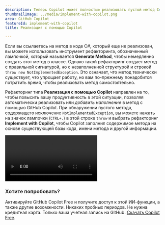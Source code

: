 ```yaml
---
description: Теперь Copilot может полностью реализовать пустой метод C#.
thumbnailImage: ../media/implement-with-copilot.png
area: GitHub Copilot
featureId: implement-with-copilot
title: Реализация с помощью Copilot

---
```



Если вы ссылаетесь на метод в коде C#, который еще не реализован, вы можете использовать инструмент рефакторинга, обозначенный лампочкой, который называется **Generate Method**, чтобы немедленно создать этот метод в классе. Однако такой рефакторинг создает метод с правильной сигнатурой, но с незаполненной структурой и строкой `throw new NotImplementedException`. Это означает, что метод технически существует, что упрощает работу, но вам по-прежнему понадобится потратить время, чтобы реализовать метод самостоятельно.

Рефакторинг типа **Реализация с помощью Copilot** направлен на то, чтобы повысить вашу продуктивность в этой ситуации, позволяя автоматически реализовать или *добавить наполнение* в метод с помощью GitHub Copilot. При обнаружении пустого метода, содержащего исключение `NotImplementedException`, вы можете нажать на значок лампочки (`CTRL+.`) в этой строке `throw` и выбрать рефакторинг **Implement with Copilot**, чтобы Copilot заполнил содержимое метода на основе существующей базы кода, имени метода и другой информации.

![Реализация с помощью Copilot](../media/implement-with-copilot.mp4)

### Хотите попробовать?
Активируйте GitHub Copilot Free и получите доступ к этой ИИ-функции, а также другие возомжности.
Никаких пробных периодов. Не нужна кредитная карта. Только ваша учетная запись на GitHub. [Скачать Copilot Free](https://github.com/settings/copilot).
